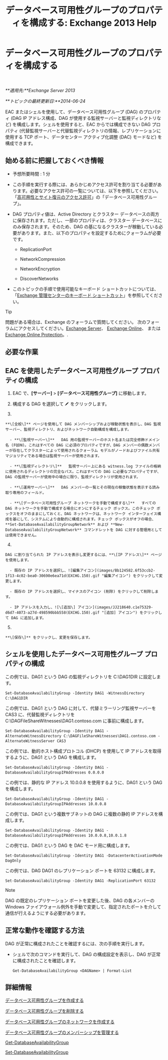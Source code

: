 ﻿---
title: 'データベース可用性グループのプロパティを構成する: Exchange 2013 Help'
TOCTitle: データベース可用性グループのプロパティを構成する
ms:assetid: 50daeac5-a16f-4362-a325-19e0fe25d59d
ms:mtpsurl: https://technet.microsoft.com/ja-jp/library/Dd297985(v=EXCHG.150)
ms:contentKeyID: 48269485
ms.date: 05/23/2018
mtps_version: v=EXCHG.150
ms.translationtype: MT
---

# データベース可用性グループのプロパティを構成する

 

_**適用先:**Exchange Server 2013_

_**トピックの最終更新日:**2014-06-24_

EAC またはシェルを使用して、データベース可用性グループ (DAG) のプロパティ (DAG IP アドレス構成、DAG が使用する監視サーバーと監視ディレクトリなど) を構成します。シェルを使用すると、EAC からでは構成できない DAG プロパティ (代替監視サーバーと代替監視ディレクトリの情報、レプリケーションに使用する TCP ポート、データセンター アクティブ化調整 (DAC) モードなど) を構成できます。

## 始める前に把握しておくべき情報

  - 予想所要時間 : 1 分

  - この手順を実行する際には、あらかじめアクセス許可を割り当てる必要があります。必要なアクセス許可の一覧については、以下を参照してください。「[高可用性とサイト復元のアクセス許可](high-availability-and-site-resilience-permissions-exchange-2013-help.md)」の「データベース可用性グループ」。

  - DAG プロパティ値は、Active Directory とクラスター データベースの両方に保存されます。ただし、一部のプロパティは、クラスター データベースにのみ保存されます。そのため、DAG の基になるクラスターが稼動している必要があります。また、以下のプロパティを設定するためにクォーラムが必要です。
    
      - ReplicationPort
    
      - NetworkCompression
    
      - NetworkEncryption
    
      - DiscoverNetworks

  - このトピックの手順で使用可能なキーボード ショートカットについては、「[Exchange 管理センターのキーボード ショートカット](keyboard-shortcuts-in-the-exchange-admin-center-exchange-online-protection-help.md)」を参照してください。


> [!TIP]
> 問題がある場合は、Exchange のフォーラムで質問してください。 次のフォーラムにアクセスしてください。<A href="https://go.microsoft.com/fwlink/p/?linkid=60612">Exchange Server</A>、 <A href="https://go.microsoft.com/fwlink/p/?linkid=267542">Exchange Online</A>、 または <A href="https://go.microsoft.com/fwlink/p/?linkid=285351">Exchange Online Protection</A>。.



## 必要な作業

## EAC を使用したデータベース可用性グループ プロパティの構成

1.  EAC で、**\[サーバー\]** \> **\[データベース可用性グループ\]** に移動します。

2.  構成する DAG を選択して ![編集アイコン](images/Bb124582.6f53ccb2-1f13-4c02-bea0-30690e6ea71d(EXCHG.150).gif "編集アイコン") をクリックします。

3.  
    
    **\[全般\]** ページを使用して DAG メンバーシップおよび稼動状態を表示し、DAG 監視サーバー、監視ディレクトリ、およびネットワーク自動構成を構成します。
    
      - **\[監視サーバー\]**   DAG 用の監視サーバーのホスト名または完全修飾ドメイン名 (FQDN)。これはすべての DAG に必須のプロパティですが、DAG メンバーの偶数メンバーが存在してクラスターによって使用されるクォーラム モデルがノードおよびファイル共有マジョリティである場合は監視サーバーが使用されます。
    
      - **\[監視ディレクトリ\]**   監視サーバー上にある witness.log ファイルの格納に使用されるディレクトリの完全なパス。これはすべての DAG に必要なプロパティですが、DAG の監視サーバーが使用中の場合に限り、監視ディレクトリが使用されます。
    
      - **\[運用サーバー\]**   DAG メンバーの一覧とその現在の稼働状態を表示する読み取り専用のフィールド。
    
      - **\[データベース可用性グループ ネットワークを手動で構成する\]**   すべての DAG ネットワークを手動で構成する場合にオンにするチェック ボックス。このチェック ボックスをオフのままにしておくと、DAG ネットワークは、ネットワーク インターフェイス構成を基にして、システムにより自動的に構成されます。チェック ボックスがオフの場合、**Set-DatabaseAvailabilityGroupNetwork** および **New-DatabaseAvailabilityGroupNetwork** コマンドレットを DAG に対する管理用としては使用できません。

4.  
    
    DAG に割り当てられた IP アドレスを表示し変更するには、**\[IP アドレス\]** ページを使用します。
    
      - 既存の IP アドレスを選択し、![編集アイコン](images/Bb124582.6f53ccb2-1f13-4c02-bea0-30690e6ea71d(EXCHG.150).gif "編集アイコン") をクリックして変更します。
    
      - 既存の IP アドレスを選択し、マイナスのアイコン (削除) をクリックして削除します。
    
      - IP アドレスを入力し、![\[追加\] アイコン](images/JJ218640.c1e75329-d6d7-4073-a27d-498590bbb558(EXCHG.150).gif "[追加] アイコン") をクリックして DAG に追加します。

5.  
    
    **\[保存\]** をクリックし、変更を保存します。

## シェルを使用したデータベース可用性グループ プロパティの構成

この例では、DAG1 という DAG の監視ディレクトリを C:\\DAG1DIR に設定します。

    Set-DatabaseAvailabilityGroup -Identity DAG1 -WitnessDirectory C:\DAG1DIR

この例では、DAG1 という DAG に対して、代替ミラーリング監視サーバーを CAS3 に、代替監視ディレクトリを C:\\DAGFileShareWitnesses\\DAG1.contoso.com に事前に構成します。

    Set-DatabaseAvailabilityGroup -Identity DAG1 -AlternateWitnessDirectory C:\DAGFileShareWitnesses\DAG1.contoso.com -AlternateWitnessServer CAS3

この例では、動的ホスト構成プロトコル (DHCP) を使用して IP アドレスを取得するように、DAG1 という DAG を構成します。

    Set-DatabaseAvailabilityGroup -Identity DAG1 -DatabaseAvailabilityGroupIPAddresses 0.0.0.0

この例では、静的な IP アドレス 10.0.0.8 を使用するように、DAG1 という DAG を構成します。

    Set-DatabaseAvailabilityGroup -Identity DAG1 -DatabaseAvailabilityGroupIPAddresses 10.0.0.8

この例では、DAG1 という複数サブネットの DAG に複数の静的 IP アドレスを構成します。

    Set-DatabaseAvailabilityGroup -Identity DAG1 -DatabaseAvailabilityGroupIPAddresses 10.0.0.8,10.0.1.8

この例では、DAG1 という DAG を DAC モード用に構成します。

    Set-DatabaseAvailabilityGroup -Identity DAG1 -DatacenterActivationMode DagOnly

この例では、DAG DAG1 のレプリケーション ポートを 63132 に構成します。

    Set-DatabaseAvailabilityGroup -Identity DAG1 -ReplicationPort 63132


> [!NOTE]
> DAG の既定のレプリケーション ポートを変更した後、DAG の各メンバーの Windows ファイアウォール例外を手動で変更して、指定されたポートを介して通信が行えるようにする必要があります。



## 正常な動作を確認する方法

DAG が正常に構成されたことを確認するには、次の手順を実行します。

  - シェルで次のコマンドを実行して、DAG の構成設定を表示し、DAG が正常に構成されたことを確認します。
    
        Get-DatabaseAvailabilityGroup <DAGName> | Format-List

## 詳細情報

[データベース可用性グループを作成する](create-a-database-availability-group-exchange-2013-help.md)

[データベース可用性グループを削除する](remove-a-database-availability-group-exchange-2013-help.md)

[データベース可用性グループのネットワークを作成する](create-a-database-availability-group-network-exchange-2013-help.md)

[データベース可用性グループのメンバーシップを管理する](manage-database-availability-group-membership-exchange-2013-help.md)

[Get-DatabaseAvailabilityGroup](https://technet.microsoft.com/ja-jp/library/dd351226\(v=exchg.150\))

[Set-DatabaseAvailabilityGroup](https://technet.microsoft.com/ja-jp/library/dd297934\(v=exchg.150\))

